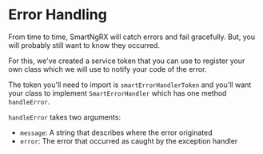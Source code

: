 # Error Handling

From time to time, SmartNgRX will catch errors and fail gracefully. But, you will probably still want to know they occurred.

For this, we've created a service token that you can use to register your own class which we will use to notify your code of the error.

The token you'll need to import is `smartErrorHandlerToken` and you'll want your class to implement `SmartErrorHandler` which has one method `handleError`.

`handleError` takes two arguments:

- `message`: A string that describes where the error originated
- `error`: The error that occurred as caught by the exception handler
